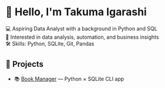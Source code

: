 # 👋 Hello, I'm Takuma Igarashi 

💻 Aspiring Data Analyst with a background in Python and SQL  
🔎 Interested in data analysis, automation, and business insights  
🛠️ Skills: Python, SQLite, Git, Pandas  

## 📂 Projects

- 📚 [Book Manager](https://github.com/TakIgg/book_manager) — Python × SQLite CLI app
